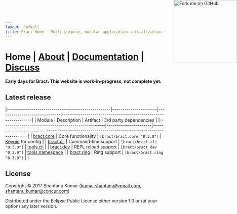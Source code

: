 ```yaml
---
layout: default
title: Bract Home - Multi-purpose, modular application initialization framework for Clojure
---
```

# Home    |    [About](/about.html)    |    [Documentation](/documentation.html)    |    [Discuss](/discuss.html)


**Early days for Bract. This website is work-in-progress, not complete yet.**


## Latest release

|---------------------------------------------------|----------------------|------------------------------|---------------------------------------------------------------|
| Module                                            | Description          | Artifact                     | 3rd party dependencies                                        |
|---------------------------------------------------|----------------------|------------------------------|---------------------------------------------------------------|
| [bract.core](https://github.com/bract/bract.core) | Core functionality   | `[bract/bract.core "0.3.0"]` | [Keypin](https://github.com/kumarshantanu/keypin) for config  |
| [bract.cli](https://github.com/bract/bract.cli)   | Command-line support | `[bract/bract.cli  "0.3.0"]` | [tools.cli](https://github.com/clojure/tools.cli)             |
| [bract.dev](https://github.com/bract/bract.dev)   | REPL reload support  | `[bract/bract.dev  "0.3.0"]` | [tools.namespace](https://github.com/clojure/tools.namespace) |
| [bract.ring](https://github.com/bract/bract.ring) | Ring support         | `[bract/bract.ring "0.3.0"]` |                                                               |


## License

Copyright © 2017 Shantanu Kumar (kumar.shantanu@gmail.com, shantanu.kumar@concur.com)

Distributed under the Eclipse Public License either version 1.0 or (at
your option) any later version.

<a href='https://github.com/bract'><img style='position: absolute; top: 0; right: 0; border: 0; width: 200px;' src='https://camo.githubusercontent.com/652c5b9acfaddf3a9c326fa6bde407b87f7be0f4/68747470733a2f2f73332e616d617a6f6e6177732e636f6d2f6769746875622f726962626f6e732f666f726b6d655f72696768745f6f72616e67655f6666373630302e706e67' alt='Fork me on GitHub' data-canonical-src='https://s3.amazonaws.com/github/ribbons/forkme_right_orange_ff7600.png'></a>
